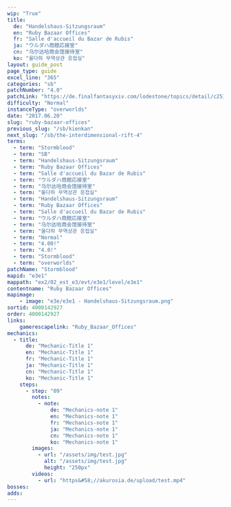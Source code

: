 ```yaml
---
wip: "True"
title:
  de: "Handelshaus-Sitzungsraum"
  en: "Ruby Bazaar Offices"
  fr: "Salle d'accueil du Bazar de Rubis"
  ja: "ウルダハ商館応接室"
  cn: "乌尔达哈商会馆接待室"
  ko: "울다하 무역상관 응접실"
layout: guide_post
page_type: guide
excel_line: "365"
categories: "sb"
patchNumber: "4.0"
patchLink: "https://de.finalfantasyxiv.com/lodestone/topics/detail/c2519c232d02fc2394c3830faa364611cd4e610c"
difficulty: "Normal"
instanceType: "overworlds"
date: "2017.06.20"
slug: "ruby-bazaar-offices"
previous_slug: "/sb/kienkan"
next_slug: "/sb/the-interdimensional-rift-4"
terms:
  - term: "Stormblood"
  - term: "SB"
  - term: "Handelshaus-Sitzungsraum"
  - term: "Ruby Bazaar Offices"
  - term: "Salle d'accueil du Bazar de Rubis"
  - term: "ウルダハ商館応接室"
  - term: "乌尔达哈商会馆接待室"
  - term: "울다하 무역상관 응접실"
  - term: "Handelshaus-Sitzungsraum"
  - term: "Ruby Bazaar Offices"
  - term: "Salle d'accueil du Bazar de Rubis"
  - term: "ウルダハ商館応接室"
  - term: "乌尔达哈商会馆接待室"
  - term: "울다하 무역상관 응접실"
  - term: "Normal"
  - term: "4.00!"
  - term: "4.0!"
  - term: "Stormblood"
  - term: "overworlds"
patchName: "Stormblood"
mapid: "e3e1"
mappath: "ex2/02_est_e3/evt/e3e1/level/e3e1"
contentname: "Ruby Bazaar Offices"
mapimage:
    - image: "e3e/e3e1 - Handelshaus-Sitzungsraum.png"
sortid: 4000142927
order: 4000142927
links:
    gamerescapelink: "Ruby_Bazaar_Offices"
mechanics:
  - title:
      de: "Mechanic-Title 1"
      en: "Mechanic-Title 1"
      fr: "Mechanic-Title 1"
      ja: "Mechanic-Title 1"
      cn: "Mechanic-Title 1"
      ko: "Mechanic-Title 1"
    steps:
      - step: "09"
        notes:
          - note:
              de: "Mechanics-note 1"
              en: "Mechanics-note 1"
              fr: "Mechanics-note 1"
              ja: "Mechanics-note 1"
              cn: "Mechanics-note 1"
              ko: "Mechanics-note 1"
        images:
          - url: "/assets/img/test.jpg"
            alt: "/assets/img/test.jpg"
            height: "250px"
        videos:
          - url: "https&#58;//akurosia.de/upload/test.mp4"
bosses:
adds:
---
```

